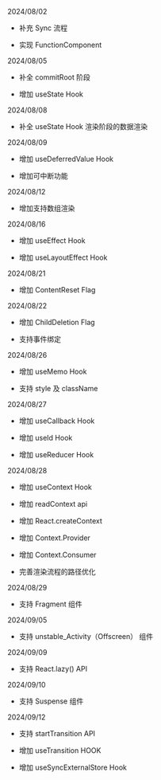 2024/08/02

- 补充 Sync 流程

- 实现 FunctionComponent

2024/08/05

- 补全 commitRoot 阶段

- 增加 useState Hook

2024/08/08

- 补全 useState Hook 渲染阶段的数据渲染

2024/08/09

- 增加 useDeferredValue Hook

- 增加可中断功能

2024/08/12

- 增加支持数组渲染

2024/08/16

- 增加 useEffect Hook

- 增加 useLayoutEffect Hook

2024/08/21

- 增加 ContentReset Flag

2024/08/22

- 增加 ChildDeletion Flag

- 支持事件绑定

2024/08/26

- 增加 useMemo Hook

- 支持 style 及 className

2024/08/27

- 增加 useCallback Hook

- 增加 useId Hook

- 增加 useReducer Hook

2024/08/28

- 增加 useContext Hook

- 增加 readContext api

- 增加 React.createContext

- 增加 Context.Provider

- 增加 Context.Consumer

- 完善渲染流程的路径优化

2024/08/29

- 支持 Fragment 组件

2024/09/05

- 支持 unstable_Activity（Offscreen） 组件

2024/09/09

- 支持 React.lazy() API

2024/09/10

- 支持 Suspense 组件

2024/09/12

- 支持 startTransition API

- 增加 useTransition HOOK

- 增加 useSyncExternalStore Hook
